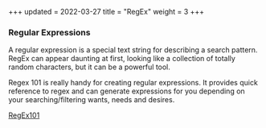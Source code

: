 +++
updated = 2022-03-27
title = "RegEx"
weight = 3
+++


### Regular Expressions

A regular expression is a special text string for describing a search pattern.  RegEx can appear daunting at first, looking like a collection of totally random characters, but it can be a powerful tool.

Regex 101 is really handy for creating regular expressions.  It provides quick reference to regex and can generate expressions for you depending on your searching/filtering wants, needs and desires.

[RegEx101](https://regex101.com/)
